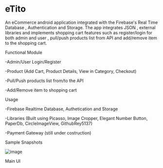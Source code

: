 # eTito
An eCommerce android application integrated with the Firebase's Real Time Database , Authentication and Storage. The app integrates JSON  , external libraries and implements  shopping cart features  such as register/login for both admin and user , pull/push products list from API and add/remove item to the shopping cart. 

Functional Module

-Admin/User Login/Register

-Product (Add Cart, Product Details, View in Category, Checkout)

-Pull/Push products list from/to the API

-Add/Remove item to shopping cart




Usage

-Firebase Realtime Database, Authetication and Storage

-Libraries (Built using Picasso, Image Cropper, Elegant Number Button, PaperDb, CircleImageView, GithubRey5137)

-Payment Gateway (still under costruction) 


Sample Snapshots

![image](https://user-images.githubusercontent.com/46360191/68255764-0949c780-ffe3-11e9-8e5f-f75feed69eac.png)

Main UI
